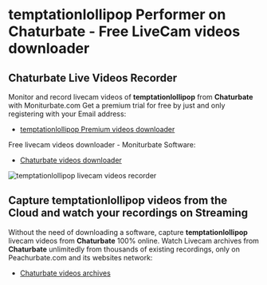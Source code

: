 # temptationlollipop Performer on Chaturbate - Free LiveCam videos downloader

## Chaturbate Live Videos Recorder

Monitor and record livecam videos of **temptationlollipop** from **Chaturbate** with Moniturbate.com
Get a premium trial for free by just and only registering with your Email address:
* [temptationlollipop Premium videos downloader](https://moniturbate.com/request-demo-licence-key.html)

Free livecam videos downloader - Moniturbate Software:
* [Chaturbate videos downloader](https://moniturbate.com/moniturbate-download-software.html)

![temptationlollipop livecam videos recorder](https://peachurnet.com/templates/moniturbate-software.png)


## Capture temptationlollipop videos from the Cloud and watch your recordings on Streaming

Without the need of downloading a software, capture **temptationlollipop** livecam videos from **Chaturbate** 100% online.
Watch Livecam archives from **Chaturbate** unlimitedly from thousands of existing recordings, only on Peachurbate.com and its websites network:
* [Chaturbate videos archives](https://peachurnet.com/)